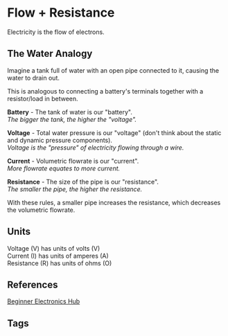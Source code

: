 # Flow + Resistance

Electricity is the flow of electrons.  

## The Water Analogy   
Imagine a tank full of water with an open pipe connected to it, causing the water to drain out.  

This is analogous to connecting a battery's terminals together with a resistor/load in between.  

**Battery** - The tank of water is our "battery".  
*The bigger the tank, the higher the "voltage".*  

**Voltage** - Total water pressure is our "voltage" (don't think about the static and dynamic pressure components).   
*Voltage is the "pressure" of electricity flowing through a wire.*   

**Current** - Volumetric flowrate is our "current".  
*More flowrate equates to more current.*  

**Resistance** - The size of the pipe is our "resistance".  
*The smaller the pipe, the higher the resistance.*  

With these rules, a smaller pipe increases the resistance, which decreases the volumetric flowrate.  

## Units
Voltage (V) has units of volts (V)  
Current (I) has units of amperes (A)  
Resistance (R) has units of ohms (O)  

## References
[Beginner Electronics Hub](../202305062158)

## Tags
